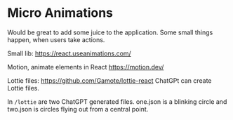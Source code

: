 # Micro Animations

Would be great to add some juice to the application. Some small things happen, when users take actions.

Small lib: https://react.useanimations.com/

Motion, animate elements in React https://motion.dev/

Lottie files: https://github.com/Gamote/lottie-react
ChatGPt can create Lottie files.

In `/lottie` are two ChatGPT generated files. one.json is a blinking circle and two.json is circles flying out from a central point.
